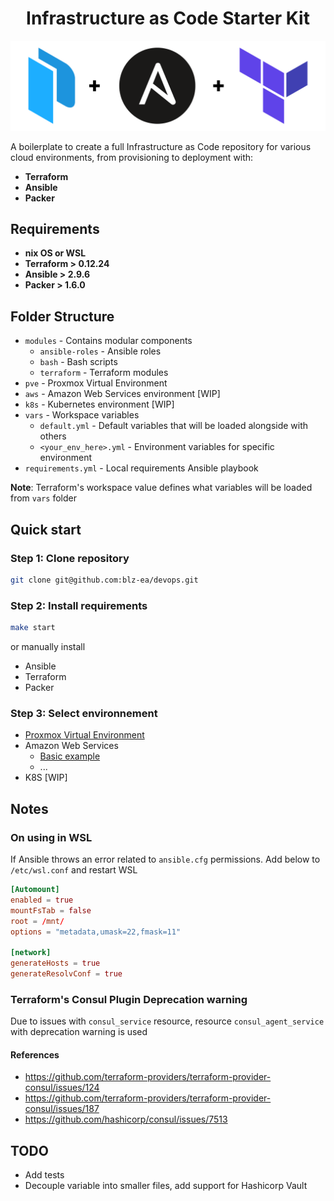 <h1 align=center>Infrastructure  as Code Starter Kit</h1>

<div align="center">
<img src="./.github/header.png">
</div>

A boilerplate to create a full Infrastructure as Code repository for various cloud environments, from provisioning to deployment with:

- **Terraform**
- **Ansible**
- **Packer**

## Requirements ##

- **nix OS or WSL**
- **Terraform > 0.12.24**
- **Ansible > 2.9.6**
- **Packer > 1.6.0**

## Folder Structure ##

- `modules` - Contains modular components
  - `ansible-roles` - Ansible roles
  - `bash` - Bash scripts
  - `terraform` - Terraform modules
- `pve` - Proxmox Virtual Environment
- `aws` - Amazon Web Services environment [WIP]
- `k8s` - Kubernetes environment [WIP]
- `vars` - Workspace variables
  - `default.yml` - Default variables that will be loaded alongside with others
  - `<your_env_here>.yml` - Environment variables for specific environment
- `requirements.yml` - Local requirements Ansible playbook

**Note**: Terraform's workspace value defines what variables will be loaded from `vars` folder

## Quick start ##

### Step 1: Clone repository ###

```bash
git clone git@github.com:blz-ea/devops.git
```

### Step 2: Install requirements ###

```bash
make start
```

or manually install

- Ansible
- Terraform
- Packer

### Step 3: Select environnement ###

- [Proxmox Virtual Environment](./pve/)
- Amazon Web Services
  - [Basic example](./aws/basic/)
  - ...
- K8S [WIP]

## Notes ##

### On using in WSL ###

If Ansible throws an error related to  `ansible.cfg` permissions. Add below to `/etc/wsl.conf` and restart WSL

```conf
[Automount]
enabled = true
mountFsTab = false
root = /mnt/
options = "metadata,umask=22,fmask=11"

[network]
generateHosts = true
generateResolvConf = true

```

### Terraform's Consul Plugin Deprecation warning ###

Due to issues with `consul_service` resource, resource  `consul_agent_service` with deprecation warning is used

#### References ####

- https://github.com/terraform-providers/terraform-provider-consul/issues/124
- https://github.com/terraform-providers/terraform-provider-consul/issues/187
- https://github.com/hashicorp/consul/issues/7513

## TODO ##

- Add tests
- Decouple variable into smaller files, add support for Hashicorp Vault
